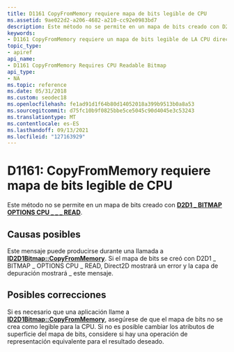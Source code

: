 ```yaml
---
title: D1161 CopyFromMemory requiere mapa de bits legible de CPU
ms.assetid: 9ae022d2-a206-4682-a210-cc92e0983bd7
description: Este método no se permite en un mapa de bits creado con D2D1 \_ BITMAP \_ OPTIONS CPU \_ \_ READ
keywords:
- D1161 CopyFromMemory requiere un mapa de bits legible de LA CPU direct2D
topic_type:
- apiref
api_name:
- D1161 CopyFromMemory Requires CPU Readable Bitmap
api_type:
- NA
ms.topic: reference
ms.date: 05/31/2018
ms.custom: seodec18
ms.openlocfilehash: fe1ad91d1f64b80d14052018a399b9513b0a8a53
ms.sourcegitcommit: d75fc10b9f0825bbe5ce5045c90d4045e3c53243
ms.translationtype: MT
ms.contentlocale: es-ES
ms.lasthandoff: 09/13/2021
ms.locfileid: "127163929"
---
```

# <a name="d1161-copyfrommemory-requires-cpu-readable-bitmap"></a>D1161: CopyFromMemory requiere mapa de bits legible de CPU

Este método no se permite en un mapa de bits creado con [**D2D1 \_ BITMAP OPTIONS CPU \_ \_ \_ READ**](/windows/desktop/api/D2d1_1/ne-d2d1_1-d2d1_bitmap_options).






 

## <a name="possible-causes"></a>Causas posibles

Este mensaje puede producirse durante una llamada a [**ID2D1Bitmap::CopyFromMemory**](/windows/win32/api/d2d1/nf-d2d1-id2d1bitmap-copyfrommemory). Si el mapa de bits se creó con D2D1 \_ BITMAP \_ OPTIONS CPU \_ READ, Direct2D mostrará un error y la capa de depuración mostrará \_ este mensaje.

## <a name="possible-fixes"></a>Posibles correcciones

Si es necesario que una aplicación llame a [**ID2D1Bitmap::CopyFromMemory**](/windows/win32/api/d2d1/nf-d2d1-id2d1bitmap-copyfrommemory), asegúrese de que el mapa de bits no se crea como legible para la CPU. Si no es posible cambiar los atributos de superficie del mapa de bits, considere si hay una operación de representación equivalente para el resultado deseado.

 

 
